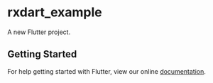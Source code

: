# rxdart_example

A new Flutter project.

## Getting Started

For help getting started with Flutter, view our online
[documentation](http://flutter.io/).
